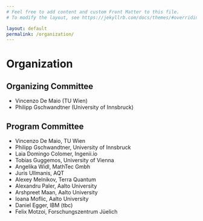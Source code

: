 ```yaml
---
# Feel free to add content and custom Front Matter to this file.
# To modify the layout, see https://jekyllrb.com/docs/themes/#overriding-theme-defaults

layout: default
permalink: /organization/
---
```

# Organization

## Organizing Committee

* Vincenzo De Maio (TU Wien)
* Philipp Gschwandtner (University of Innsbruck)

## Program Committee

* Vincenzo De Maio, TU Wien
* Philipp Gschwandtner, University of Innsbruck
* Laia Domingo Colomer, Ingenii.io  
* Tobias Guggemos, University of Vienna
* Angelika Widl, MathTec Gmbh
* Juris Ullmanis, AQT
* Alexey Melnikov, Terra Quantum
* Alexandru Paler, Aalto University
* Arshpreet Maan, Aalto University
* Ioana Moflic, Aalto University
* Daniel Egger, IBM (tbc)
* Felix Motzoi, Forschungszentrum Jüelich
